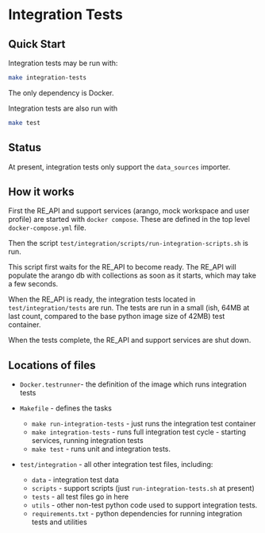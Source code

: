 # Integration Tests

## Quick Start

Integration tests may be run with:

```sh
make integration-tests
```

The only dependency is Docker.

Integration tests are also run with

```sh
make test
```

## Status

At present, integration tests only support the `data_sources` importer.

## How it works

First the RE_API and support services (arango, mock workspace and user profile) are started with `docker compose`. These are defined in the top level `docker-compose.yml` file. 

Then the script `test/integration/scripts/run-integration-scripts.sh` is run. 

This script first waits for the RE_API to become ready. The RE_API will populate the arango db with collections as soon as it starts, which may take a few seconds.

When the RE_API is ready, the integration tests located in `test/integration/tests` are run. The tests are run in a small (ish, 64MB at last count, compared to the base python image size of 42MB) test container. 

When the tests complete, the RE_API and support services are shut down.

## Locations of files

- `Docker.testrunner`- the definition of the image which runs integration tests

- `Makefile` - defines the tasks
 
  - `make run-integration-tests` - just runs the integration test container
  - `make integration-tests` - runs full integration test cycle - starting services, running integration tests
  - `make test` - runs unit and integration tests.

- `test/integration` - all other integration test files, including:

  - `data` - integration test data
  - `scripts` - support scripts (just `run-integration-tests.sh` at present)
  - `tests` - all test files go in here
  - `utils` - other non-test python code used to support integration tests.
  - `requirements.txt` - python dependencies for running integration tests and utilities

